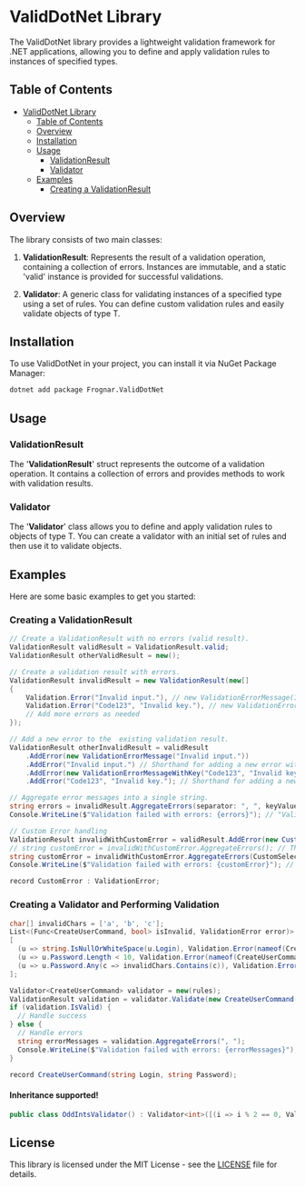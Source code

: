 # ValidDotNet Library

The ValidDotNet library provides a lightweight validation framework for .NET applications, allowing you to define and apply validation rules to instances of specified types.

## Table of Contents

- [ValidDotNet Library](#validdotnet-library)
    - [Table of Contents](#table-of-contents)
    - [Overview](#overview)
    - [Installation](#installation)
    - [Usage](#usage)
        - [ValidationResult](#validationresult)
        - [Validator](#validator)
    - [Examples](#examples)
        - [Creating a ValidationResult](#creating-a-validationresult)

## Overview

The library consists of two main classes:

1. **ValidationResult**: Represents the result of a validation operation, containing a collection of errors. Instances are immutable, and a static 'valid' instance is provided for successful validations.

2. **Validator<T>**: A generic class for validating instances of a specified type using a set of rules. You can define custom validation rules and easily validate objects of type T.

## Installation

To use ValidDotNet in your project, you can install it via NuGet Package Manager:

```bash
dotnet add package Frognar.ValidDotNet
```

## Usage
### ValidationResult
The '**ValidationResult**' struct represents the outcome of a validation operation. It contains a collection of errors and provides methods to work with validation results.

### Validator<T>
The '**Validator<T>**' class allows you to define and apply validation rules to objects of type T. You can create a validator with an initial set of rules and then use it to validate objects.

## Examples
Here are some basic examples to get you started:

### Creating a ValidationResult
```cs
// Create a ValidationResult with no errors (valid result).
ValidationResult validResult = ValidationResult.valid;
ValidationResult otherValidResult = new();

// Create a validation result with errors.
ValidationResult invalidResult = new ValidationResult(new[]
{
    Validation.Error("Invalid input."), // new ValidationErrorMessage(Invalid input."),
    Validation.Error("Code123", "Invalid key."), // new ValidationErrorMessageWithKey("Code123", "Invalid key.")
    // Add more errors as needed
});

// Add a new error to the  existing validation result.
ValidationResult otherInvalidResult = validResult
    .AddError(new ValidationErrorMessage("Invalid input."))
    .AddError("Invalid input.") // Shorthand for adding a new error with a string message.
    .AddError(new ValidationErrorMessageWithKey("Code123", "Invalid key."))
    .AddError("Code123", "Invalid key."); // Shorthand for adding a new error with a key and a string message.

// Aggregate error messages into a single string.
string errors = invalidResult.AggregateErrors(separator: ", ", keyValueSeparator: "|");
Console.WriteLine($"Validation failed with errors: {errors}"); // "Validation failed with errors: Invalid input., Code123|Invalid key."

// Custom Error handling
ValidationResult invalidWithCustomError = validResult.AddError(new CustomError()).AddError("key", "error");
// string customError = invalidWithCustomError.AggregateErrors(); // Throws NotSupportedException
string customError = invalidWithCustomError.AggregateErrors(CustomSelector, separator: "\n");
Console.WriteLine($"Validation failed with errors: {customError}"); // "Validation failed with errors: custom\nkey:error 

record CustomError : ValidationError;
```

### Creating a Validator and Performing Validation
```cs
char[] invalidChars = ['a', 'b', 'c'];
List<(Func<CreateUserCommand, bool> isInvalid, ValidationError error)> rules =
[
  (u => string.IsNullOrWhiteSpace(u.Login), Validation.Error(nameof(CreateUserCommand.Login), "Login cannot be empty")),
  (u => u.Password.Length < 10, Validation.Error(nameof(CreateUserCommand.Password), "Password must be at least 10 characters long")),
  (u => u.Password.Any(c => invalidChars.Contains(c)), Validation.Error(nameof(CreateUserCommand.Password), "Password cannot contain 'a', 'b', or 'c'")),
];

Validator<CreateUserCommand> validator = new(rules);
ValidationResult validation = validator.Validate(new CreateUserCommand("user", "password"));
if (validation.IsValid) {
  // Handle success
} else {
  // Handle errors
  string errorMessages = validation.AggregateErrors(", ");
  Console.WriteLine($"Validation failed with errors: {errorMessages}"); // Validation failed with errors: Password:Password must be at least 10 characters long, Password:Password cannot contain 'a', 'b', or 'c'
}

record CreateUserCommand(string Login, string Password);
```
#### Inheritance supported!
```cs
public class OddIntsValidator() : Validator<int>([(i => i % 2 == 0, Validation.Error("Value must be odd"))]);
```

## License
This library is licensed under the MIT License - see the [LICENSE](LICENSE) file for details.